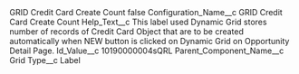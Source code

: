 <?xml version="1.0" encoding="UTF-8"?>
<CustomMetadata xmlns="http://soap.sforce.com/2006/04/metadata" xmlns:xsi="http://www.w3.org/2001/XMLSchema-instance" xmlns:xsd="http://www.w3.org/2001/XMLSchema">
    <label>GRID Credit Card Create Count</label>
    <protected>false</protected>
    <values>
        <field>Configuration_Name__c</field>
        <value xsi:type="xsd:string">GRID Credit Card Create Count</value>
    </values>
    <values>
        <field>Help_Text__c</field>
        <value xsi:type="xsd:string">This label used Dynamic Grid stores number of records of Credit Card Object that are to be created automatically when NEW button is clicked on Dynamic Grid on Opportunity Detail Page.</value>
    </values>
    <values>
        <field>Id_Value__c</field>
        <value xsi:type="xsd:string">10190000004sQRL</value>
    </values>
    <values>
        <field>Parent_Component_Name__c</field>
        <value xsi:type="xsd:string">Grid</value>
    </values>
    <values>
        <field>Type__c</field>
        <value xsi:type="xsd:string">Label</value>
    </values>
</CustomMetadata>
